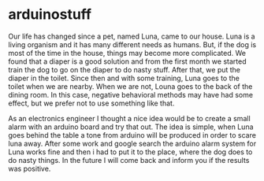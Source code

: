 # arduinostuff
Our life has changed since a pet, named Luna, came to our house. Luna is a living organism and it has many different needs as humans. But, if the dog is most of the time in the house, things may become more complicated. We found that a diaper is a good solution and from the first month we started train the dog to go on the diaper to do nasty stuff. After that, we put the diaper in the toilet. Since then and with some training, Luna goes to the toilet when we are nearby. When we are not, Louna goes to the back of the dining room. In this case, negative behavioral methods may have had some effect, but we prefer not to use something like that.

As an electronics engineer I thought a nice idea would be to create a small alarm with an arduino board and try that out. The idea is simple, when Luna goes behind the table a tone from arduino  will be produced in order to scare luna away. After some work and google search the arduino alarm system for Luna works fine and then i had to put it to the place, where the dog does to do nasty things. In the future I will come back and inform you if the results was positive.
